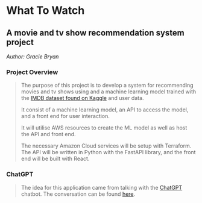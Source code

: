 # What To Watch

## A movie and tv show recommendation system project

_Author: Gracie Bryan_

### Project Overview

> The purpose of this project is to develop a system for recommending movies and tv shows using and a machine learning model trained with the [IMDB dataset found on Kaggle](https://www.kaggle.com/datasets/ashirwadsangwan/imdb-dataset) and user data.
>
> It consist of a machine learning model, an API to access the model, and a front end for user interaction.
>
> It will utilise AWS resources to create the ML model as well as host the API and front end.
>
> The necessary Amazon Cloud services will be setup with Terraform. The API will be written in Python with the FastAPI library, and the front end will be built with React.

### ChatGPT

> The idea for this application came from talking with the [ChatGPT](https://chat.openai.com/chat) chatbot.
> The conversation can be found [here](ChatGPT.md).
